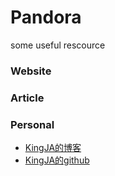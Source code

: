 # Pandora
some useful rescource

### Website
### Article
### Personal
* [KingJA的博客](http://kingja.github.io)
* [KingJA的github](https://github.com/KingJA)

